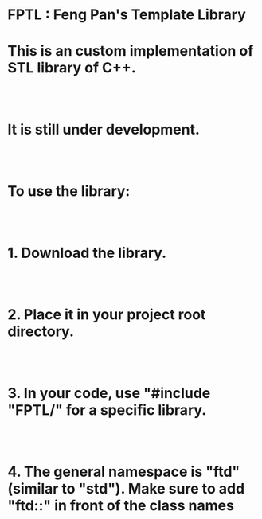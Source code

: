 <h1>FPTL : Feng Pan's Template Library<h1>
<div><p>This is an custom implementation of STL library of C++. </p><br>
<p>It is still under development.</p><br>
<p>To use the library:</p><br>
<p>1. Download the library.</p><br>
<p>2. Place it in your project root directory.</p><br>
<p>3. In your code, use "#include "FPTL/<library_name>" for a specific library.</p><br>
<p>4. The general namespace is "ftd" (similar to "std"). Make sure to add "ftd::" in front of the class names</p><br>
</div>
